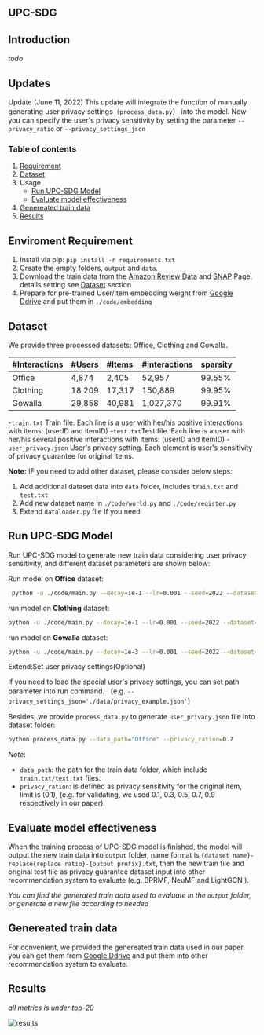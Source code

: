 
## UPC-SDG

## Introduction
*todo*

## Updates
Update (June 11, 2022)
This update will integrate the function of manually generating user privacy settings（`process_data.py`） into the model. Now you can specify the user's privacy sensitivity by setting the parameter `--privacy_ratio` or `--privacy_settings_json`

### Table of contents
1. [Requirement](#enviroment-requirement)
2. [Dataset](#Dataset)
3. Usage
   - [Run UPC-SDG Model](#Run-UPC-SDG-Model)
   - [Evaluate model effectiveness](#Evaluate-model-effectiveness)
4. [Genereated train data](#Genereated-train-data)
5. [Results](#Results)

## Enviroment Requirement

1. Install via pip: `pip install -r requirements.txt`
2. Create the empty folders, `output` and `data`.
3. Download the train data from the [Amazon Review Data](http://jmcauley.ucsd.edu/data/amazon/links.html) 
and [SNAP](https://snap.stanford.edu/data/loc-gowalla.html) Page, details setting see [Dataset](#dataset) section 
4. Prepare for pre-trained User/Item embedding weight from [Google Ddrive](https://drive.google.com/drive/folders/14bI4GXyK2VZIROn3BGSHljrFWdqud3WU?usp=sharing) and put them in `./code/embedding`

## Dataset

We provide three processed datasets: Office, Clothing and Gowalla.


|#Interactions|#Users|#Items|#interactions|sparsity|
|:-|:-|:-|:-|:-|
|Office|4,874|2,405|52,957| 99.55%|
|Clothing|18,209| 17,317| 150,889| 99.95%|
|Gowalla| 29,858| 40,981| 1,027,370| 99.91%|



-`train.txt` Train file. Each line is a user with her/his positive interactions with items: (userID and itemID)
-`test.txt`Test file. Each line is a user with her/his several positive interactions with items: (userID and itemID)
-`user_privacy.json` User's privacy setting. Each element is user's sensitivity of privacy guarantee for original items.


**Note:**
IF you need to add other dataset, please consider below steps:
1. Add additional dataset data into `data` folder, includes `train.txt` and `test.txt`
2. Add new dataset name in `./code/world.py` and `./code/register.py`
3. Extend `dataloader.py` file If you need

## Run UPC-SDG Model

Run UPC-SDG model to generate new train data considering user privacy sensitivity, 
and different dataset parameters are shown below:


Run model on **Office** dataset:

```bash 
 python -u ./code/main.py --decay=1e-1 --lr=0.001 --seed=2022 --dataset="Office" --topks="[20]" --recdim=64 --bpr_batch=2048 --load=1 --replace_ratio=0.2 --privacy_ratio=0.1 --bpr_loss_d=1 --similarity_loss_d=3
```

run model on **Clothing** dataset:

```bash 
python -u ./code/main.py --decay=1e-1 --lr=0.001 --seed=2022 --dataset="Clothing" --topks="[20]" --recdim=64 --bpr_batch=2048 --load=1 --replace_ratio=0.2 --privacy_ratio=0.1 --bpr_loss_d=1 --similarity_loss_d=3
```

run model on **Gowalla** dataset:

```bash 
python -u ./code/main.py --decay=1e-3 --lr=0.001 --seed=2022 --dataset="gowalla" --topks="[20]" --recdim=64 --bpr_batch=2048 --load=1 --replace_ratio=0.2 --privacy_ratio=0.1 --bpr_loss_d=1 --similarity_loss_d=3
```


Extend:Set user privacy settings(Optional)

If you need to load the special user's privacy settings, you can set path parameter  into run command. （e.g. `--privacy_settings_json='./data/privacy_example.json'`）

Besides, we provide `process_data.py` to generate `user_privacy.json` file into dataset folder:

```bash 
python process_data.py --data_path="Office" --privacy_ration=0.7
```

*Note*:
- `data_path`: the path for the train data folder, which include `train.txt/text.txt` files.
- `privacy_ration`: is defined as privacy sensitivity for the original item, limit is (0,1), (e.g. for validating, we used 0.1, 0.3, 0.5, 0.7, 0.9 respectively in our paper).



## Evaluate model effectiveness

When the training process of UPC-SDG model is finished, the model will output the new train data into `output` folder, name format is `{dataset name}-replace{replace ratio}-{output prefix}.txt`, then the new train file and original test file as privacy guarantee dataset input into other recommendation system 
to evaluate (e.g. BPRMF, NeuMF and LightGCN ).

*You can find the generated train data used to evaluate in the `output` folder, or generate a new file according to needed*

## Genereated train data

For convenient, we provided the genereated train data used in our paper. you can get them from [Google Ddrive](https://drive.google.com/drive/folders/1Z6-Ux4Cot_LLCeHuG2Blme7y-59O4P-m?usp=sharing) and put them into other recommendation system to evaluate.


## Results
*all metrics is under top-20*

![results](https://s1.ax1x.com/2022/06/10/X6BxyT.png)